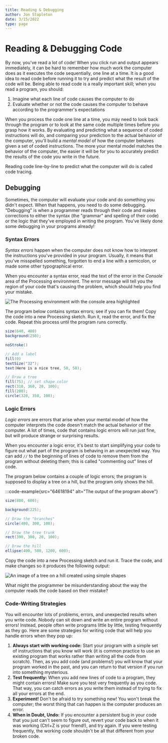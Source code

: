 ```yaml
---
title: Reading & Debugging
author: Jon Stapleton
date: 3/15/2022
type: page
---
```


<!-- ::youtube[A video describing the code reading and debugging process]{#oXmKJ_tYg34} -->

# Reading & Debugging Code

By now, you've read a lot of code! When you click run and output appears immediately, it can be hard to remember how much work the computer does as it executes the code sequentially, one line at a time. It is a good idea to read code before running it to try and predict what the result of the code will be. Being able to read code is a really important skill; when you read a program, you should:

1. Imagine what each line of code causes the computer to do
2. Evaluate whether or not the code causes the computer to behave according to the programmer's expectations

When you process the code one line at a time, you may need to look back through the program or to look at the same code multiple times before you grasp how it works. By evaluating and predicting what a sequence of coded instructions will do, and comparing your prediction to the actual behavior of the computer, you'll build a *mental model* of how the computer behaves given a set of coded instructions. The more your mental model matches the behavior of the computer, the easier it will be for you to accurately predict the results of the code you write in the future. 

Reading code line-by-line to predict what the computer will do is called code tracing.

## Debugging

Sometimes, the computer will evaluate your code and do something you didn't expect. When that happens, you need to do some debugging. "Debugging" is when a programmer reads through their code and makes corrections to either the syntax (the "grammar" and spelling of their code) or the logic that they've employed in writing the program. You’ve likely done some debugging in your programs already!

### Syntax Errors

*Syntax errors* happen when the computer does not know how to interpret the instructions you've provided in your program. Usually, it means that you've misspelled something, forgotten to end a line with a semicolon, or made some other typographical error.

When you encounter a syntax error, read the text of the error in the *Console* area of the Processing environment. The error message will tell you the region of your code that's causing the problem, which should help you find your mistake.

![The Processing environment with the console area highlighted](64618278)

The program below contains syntax errors; see if you can fix them! Copy the code into a new Processing sketch. Run it, read the error, and fix the code. Repeat this process until the program runs correctly.

```java
size(640, 480)
background(250);

noStroke()

// Add a label
fill(0)
textSize("32");
text(Here is a nice tree, 50, 50);

// Draw a tree
fill(75); // set shape color  
rect(310, 360, 20, 100);   
fill(200); 
circle(320, 350, 100);
```

### Logic Errors

*Logic errors* are errors that arise when your mental model of how the computer interprets the code doesn't match the actual behavior of the computer. A lot of times, code that contains logic errors will run just fine, but will produce strange or surprising results.

When you encounter a logic error, it's best to start simplifying your code to figure out what part of the program is behaving in an unexpected way. You can add `//` to the beginning of lines of code to remove them from the program without deleting them; this is called "commenting out" lines of code.

The program below contains a couple of logic errors; the program is supposed to display a tree on a hill, but the program only shows the hill.

:::code-example{src="64618194" alt="The output of the program above"}
```java
size(800, 600);

background(225);

// Draw the "branches"
circle(400, 300, 100);

// Draw the tree trunk
rect(390, 300, 20, 100);

// Draw the hill
ellipse(400, 500, 1200, 600);
```

Copy the code into a new Processing sketch and run it. Trace the code, and make changes so it produces the following output:

![An image of a tree on a hill created using simple shapes](64618193)

What might the programmer be misunderstanding about the way the computer reads the code based on their mistake?

### Code-Writing Strategies

You will encounter lots of problems, errors, and unexpected results when you write code. Nobody can sit down and write an entire program without errors! Instead, people often write programs little by little, testing frequently as they go. Here are some strategies for writing code that will help you handle errors when they pop up:

1. **Always start with working code:** Start your program with a simple set of instructions that you know will work (it is common practice to use an existing program that works rather than writing all the code from scratch). Then, as you add code (and problems!) you will know that your program worked in the past, and you can return to that version if you run into something mysterious.
2. **Test frequently:** When you add new lines of code to a program, they might contain errors! Make sure you test very frequently as you code. That way, you can catch errors as you write them instead of trying to fix all your errors at the end.
3. **Experiment!** Don't be afraid to try something new! You won't break the computer; the worst thing that can happen is the computer produces an error.
4. **When in Doubt, Undo:** If you encounter a persistent bug in your code that you just can't seem to figure out, revert your code back to when it was working (Ctrl+Z is your friend!), and try again. If you were testing frequently, the working code shouldn't be all that different from your broken code.